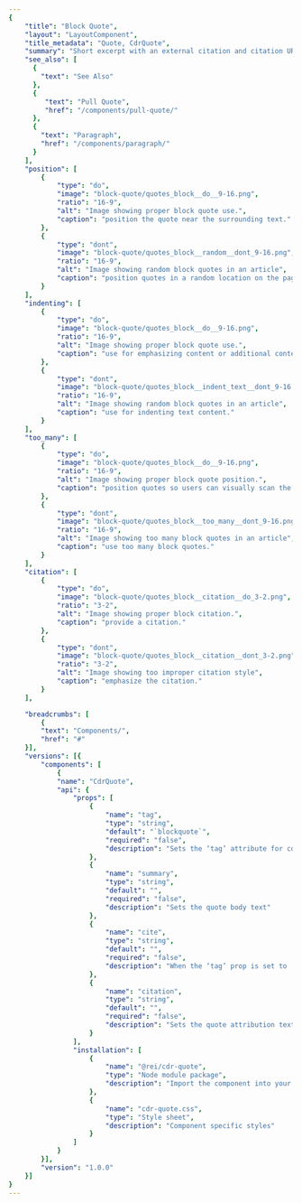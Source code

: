 ```yaml
---
{
    "title": "Block Quote",
    "layout": "LayoutComponent",
    "title_metadata": "Quote, CdrQuote",
    "summary": "Short excerpt with an external citation and citation URL that is set off from the main body of text",
    "see_also": [
      {
        "text": "See Also"
      },
      {
         "text": "Pull Quote",
         "href": "/components/pull-quote/"
      },
      {
        "text": "Paragraph",
        "href": "/components/paragraph/"
      }
    ],
    "position": [
        {
            "type": "do",
            "image": "block-quote/quotes_block__do__9-16.png",
            "ratio": "16-9",
            "alt": "Image showing proper block quote use.",
            "caption": "position the quote near the surrounding text."
        },
        {
            "type": "dont",
            "image": "block-quote/quotes_block__random__dont_9-16.png",
            "ratio": "16-9",
            "alt": "Image showing random block quotes in an article",
            "caption": "position quotes in a random location on the page."
        }
    ],
    "indenting": [
        {
            "type": "do",
            "image": "block-quote/quotes_block__do__9-16.png",
            "ratio": "16-9",
            "alt": "Image showing proper block quote use.",
            "caption": "use for emphasizing content or additional content."
        },
        {
            "type": "dont",
            "image": "block-quote/quotes_block__indent_text__dont_9-16.png",
            "ratio": "16-9",
            "alt": "Image showing random block quotes in an article",
            "caption": "use for indenting text content."
        }
    ],
    "too_many": [
        {
            "type": "do",
            "image": "block-quote/quotes_block__do__9-16.png",
            "ratio": "16-9",
            "alt": "Image showing proper block quote position.",
            "caption": "position quotes so users can visually scan the page."
        },
        {
            "type": "dont",
            "image": "block-quote/quotes_block__too_many__dont_9-16.png",
            "ratio": "16-9",
            "alt": "Image showing too many block quotes in an article",
            "caption": "use too many block quotes."
        }
    ],
    "citation": [
        {
            "type": "do",
            "image": "block-quote/quotes_block__citation__do_3-2.png",
            "ratio": "3-2",
            "alt": "Image showing proper block citation.",
            "caption": "provide a citation."
        },
        {
            "type": "dont",
            "image": "block-quote/quotes_block__citation__dont_3-2.png",
            "ratio": "3-2",
            "alt": "Image showing too improper citation style",
            "caption": "emphasize the citation."
        }
    ],

    "breadcrumbs": [
        {
        "text": "Components/",
        "href": "#"
    }],
    "versions": [{
        "components": [
            {
            "name": "CdrQuote",
            "api": {
                "props": [
                    {
                        "name": "tag",
                        "type": "string",
                        "default": "`blockquote`",
                        "required": "false",
                        "description": "Sets the ‘tag’ attribute for cdr-quote to define the root HTML element. Possible values: {  ‘blockquote’  |  ‘aside’  |  ‘q’  |  ‘div’  }"
                    },
                    {
                        "name": "summary",
                        "type": "string",
                        "default": "",
                        "required": "false",
                        "description": "Sets the quote body text"
                    },
                    {
                        "name": "cite",
                        "type": "string",
                        "default": "",
                        "required": "false",
                        "description": "When the ‘tag’ prop is set to ‘blockquote’ provide a URL to the quote’s source. This does not render but is available to screen readers and search engines"
                    },
                    {
                        "name": "citation",
                        "type": "string",
                        "default": "",
                        "required": "false",
                        "description": "Sets the quote attribution text for crediting media such as photos or charts"
                    }
                ],
                "installation": [
                    {
                        "name": "@rei/cdr-quote",
                        "type": "Node module package",
                        "description": "Import the component into your project"
                    },
                    {
                        "name": "cdr-quote.css",
                        "type": "Style sheet",
                        "description": "Component specific styles"
                    }
                ]
            }
        }],
        "version": "1.0.0"
    }]
}
---
```


<cdr-doc-tabs>
<template slot="Overview">
<cdr-doc-table-of-contents-shell tab-name="Overview">

## Default

Default block quote can be used with the following HTML tags: `<p>`, `<div>`, `<aside>`. This is responsive with styles for XS breakpoint

<cdr-doc-example-code-pair :background-toggle="false" repository-href="https://github.com/rei/rei-cedar/tree/18.08.1/src/components/quote" sandbox-href="https://codesandbox.io/s/q722z00mk4">

```html
<div>
  <cdr-quote
        modifier="block"
        summary="Stewardship is a choice and a mindset. It means that we look at our business differently, an we take individual responsibility for making a positive, lasting impact."
        citation="Jerry Stritzke, REI President and CEO"
      />
</div>
```

</cdr-doc-example-code-pair>

## Accessibility

To ensure that usage of this component complies with accessibility guidelines:

- All recommendations listed for [Paragraphs](/components/paragraphs/?active-link=accessibility) component apply to this component
- Do not use this component to indent text. Screen readers use the `<blockquote>` element to:
  - Provide semantic understanding of page content by announcing blockquote as quote
  - Define a sectioning root in HTML5, which means that any  `<h1>` - `<h6>`  elements it contains don’t become part of the document’s outline
- To make the blockquote content accessible, use the `<cite>` attribute with a valid URL

<br>

This component has compliance with WCAG guidelines by:
- Adding a `<cite>` element to refer to the source of the quote

</cdr-doc-table-of-contents-shell>
</template>

<template slot="Design Guidelines">
  <cdr-doc-table-of-contents-shell tab-name="Design Guidelines">

## Use when

- Highlighting valuable customer feedback
- Encouraging a customer to try out an experience or product

### Don't use when

- Pulling a direct quote from an article. Instead, use [Pull Quote](/components/pull-quote/)
- Displaying for a decorative treatment only

## Content

To make the block quote content accessible, following these rules:

- Must be quoted from another source, whose address, if it has one, may be cited in the `<cite>` attribute
- If the `<cite>` attribute is present:
  - Must be a valid URL
  - Capitalize the cited source title the same as the author does
- For more information, see [REI Confluence Accessible Patterns: Quotes](https://confluence.rei.com/display/accessibility/Quote)

## Behavior

Use a block quote for emphasizing content that has a close and significant relationship with the surrounding text and will help users to visually scan the page.

<br/>

<do-dont :examples="$page.frontmatter.position" />

<do-dont :examples="$page.frontmatter.indenting" />

<do-dont :examples="$page.frontmatter.too_many" />

<br>

Provide a citation to the external source and if available, the URL address.

<br>

<do-dont :examples="$page.frontmatter.citation" />

## Responsiveness

When block quotes are displayed in at XS breakpoints, the text will use a smaller font size.

  </cdr-doc-table-of-contents-shell>
</template>

<template slot="API">
<cdr-doc-table-of-contents-shell>

## Props

<cdr-doc-api type="prop" :api-data="$page.frontmatter.versions[0].components[0].api.props" />

## Installation

Resources are available within the [CdrQuote package:](https://www.npmjs.com/package/@rei/cdr-quote)

<cdr-doc-api type="installation" />

- Component: `@rei/cdr-quote`
- Component styles: `cdr-quote.css`

<br/>

To incorporate the required assets for a component, use the following steps:

### 1. Install using NPM

Install the `CdrQuote` package using `npm` in your terminal:

_Terminal_

```bash
import "@rei/cdr-quote/dist/cdr-quote.css";
```

### 2. Import dependencies

_main.js_

```javascript
// import your required CSS.
import "@rei/cdr-link/dist/cdr-quote.css";
```

### 3. Add component to a template

_local.vue_

```vue
<template>
  <cdr-quote
     cite="https://www.rei.com/stewardship"
     summary="As a co-op, we’re a different kind of company.
     We put purpose before profits and act with the long-term
     interests of our members in mind. Being a co-op also means
     we engage with our community and believe in collective
     accountability."
    citation="REI Stewardship"
 />
</template>

<script>
import { CdrQuote } from '@rei/cdr-quote';
export default {
  ...
  components: {
     CdrQuote 
  }
}
</script>
```

</cdr-doc-table-of-contents-shell>
</template>

<template slot="History">

## 1.0.0

- Includes support for Block Quote component
- Includes support for Pull Quote component
- Git commit reference [(f53e0b7)](https://github.com/rei/rei-cedar/commit/f53e0b729fb8ee968f912f9af4457f74da6e8ed8)

</template>
</cdr-doc-tabs>
